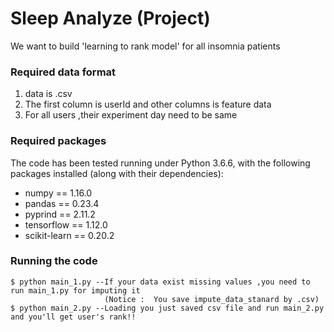 #  Sleep Analyze (Project)
We want to build 'learning to rank model' for all insomnia patients


### Required data format
1. data is .csv 
2. The first column is userId and other columns is feature data
3. For all users ,their experiment day need to be same



### Required packages
The code has been tested running under Python 3.6.6, with the following packages installed (along with their dependencies):

- numpy == 1.16.0
- pandas == 0.23.4
- pyprind == 2.11.2
- tensorflow == 1.12.0
- scikit-learn == 0.20.2

### Running the code
```
$ python main_1.py --If your data exist missing values ,you need to run main_1.py for imputing it 
                     (Notice :  You save impute_data_stanard by .csv)
$ python main_2.py --Loading you just saved csv file and run main_2.py and you'll get user's rank!!

```
